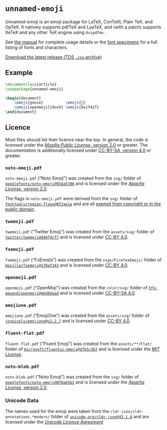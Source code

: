 <!-- unnamed-emoji
     https://github.com/gucci-on-fleek/unnamed-emoji
     SPDX-License-Identifier: MPL-2.0+ OR CC-BY-SA-4.0+
     SPDX-FileCopyrightText: 2023 Max Chernoff
-->

# `unnamed-emoji`

Unnamed-emoji is an emoji package for LaTeX, ConTeXt, Plain TeX, and OpTeX.
It natively supports pdfTeX and LuaTeX, and (with a patch) supports
XeTeX and any other TeX engine using `dvipdfmx`.

See
[the manual](https://github.com/gucci-on-fleek/unnamed-emoji/releases/latest/download/unnamed-emoji-manual.pdf)
for complete usage details or the
[font specimens](https://github.com/gucci-on-fleek/unnamed-emoji/releases/latest/download/unnamed-emoji-specimens.pdf)
for a full listing of fonts and characters.

[Download the latest release (TDS `.zip` archive)](https://github.com/gucci-on-fleek/unnamed-emoji/releases/latest/download/unnamed-emoji.tds.zip)

## Example

```latex
\documentclass{article}
\usepackage{unnamed-emoji}

\begin{document}
    \emoji{goose}          \emoji{🦢}
    \emoji[openmoji]{duck} \emoji{0x1f427}
\end{document}
```

## Licence

Most files should list their licence near the top. In general, the code
is licensed under the [_Mozilla Public License_, version
2.0](https://www.mozilla.org/en-US/MPL/2.0/) or greater. The
documentation is additionally licensed under [CC-BY-SA, version
4.0](https://creativecommons.org/licenses/by-sa/4.0/legalcode) or
greater.

### `noto-emoji.pdf`

`noto-emoji.pdf` (“Noto Emoji”) was created from the `svg/` folder of
[`googlefonts/noto-emoji@934a5706`](https://github.com/googlefonts/noto-emoji/tree/934a5706)
and is licensed under the [_Apache License_, version
2.0](https://github.com/googlefonts/noto-emoji/blob/934a5706/LICENSE).

The flags in `noto-emoji.pdf` were derived from the `svg/` folder of
[`fonttools/region-flags@0f2ae1a`](https://github.com/fonttools/region-flags/tree/0f2ae1a)
and are all
[exempt from copyright or in the public domain](https://github.com/fonttools/region-flags/blob/0f2ae1a/COPYING).

### `twemoji.pdf`

`twemoji.pdf` (“Twitter Emoji”) was created from the `assets/svg/`
folder of
[`twitter/twemoji@d94f4cf7`](https://github.com/twitter/twemoji/tree/d94f4cf7)
and is licensed under [CC-BY
4.0](https://github.com/twitter/twemoji/blob/d94f4cf7/LICENSE-GRAPHICS).

### `fxemoji.pdf`

`fxemoji.pdf` (“FxEmojis”) was created from the `svgs/FirefoxEmoji/`
folder of
[`mozilla/fxemoji@270af343`](https://github.com/mozilla/fxemoji/tree/270af343)
and is licensed under [CC-BY
4.0](https://github.com/mozilla/fxemoji/blob/270af343/LICENSE.md).

### `openmoji.pdf`

`openmoji.pdf` (“OpenMoji”) was created from the `color/svg/` folder of
[`hfg-gmuend/openmoji@d6d0daad`](https://github.com/hfg-gmuend/openmoji/tree/d6d0daad)
and is licensed under [CC-BY-SA
4.0](https://github.com/hfg-gmuend/openmoji/blob/d6d0daad/LICENSE.txt).

### `emojione.pdf`

`emojione.pdf` (“EmojiOne”) was created from the `assets/svg/` folder of
[`joypixels/emojione@v2.2.7`](https://github.com/joypixels/emojione/tree/v2.2.7)
and is licensed under [CC-BY
4.0](https://github.com/joypixels/emojione/blob/v2.2.7/LICENSE.md).

### `fluent-flat.pdf`

`fluent-flat.pdf` (“Fluent Emoji”) was created from the
`assets/**/Flat/` folder of
[`microsoft/fluentui-emoji@dfb5c3b7`](https://github.com/microsoft/fluentui-emoji/tree/dfb5c3b7)
and is licensed under the [_MIT License_](https://github.com/microsoft/fluentui-emoji/blob/dfb5c3b7/LICENSE).

### `noto-blob.pdf`

`noto-blob.pdf` (“Noto Emoji”) was created from the `svg/` folder of
[`googlefonts/noto-emoji@8f0a65b1`](https://github.com/googlefonts/noto-emoji/tree/8f0a65b1)
and is licensed under the [_Apache License_, version
2.0](https://github.com/googlefonts/noto-emoji/blob/8f0a65b1/LICENSE).

### Unicode Data

The names used for the emoji were taken from the
`cldr-json/cldr-annotations-*modern/` folder of
[`unicode-org/cldr-json@43.1.0`](https://github.com/unicode-org/cldr-json/tree/43.1.0)
and are licensed under the
[_Unicode Licence Agreement_](https://github.com/unicode-org/cldr-json/blob/43.1.0/LICENSE)
